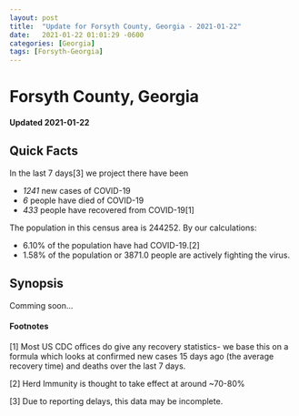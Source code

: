 ```yaml
---
layout: post
title:  "Update for Forsyth County, Georgia - 2021-01-22"
date:   2021-01-22 01:01:29 -0600
categories: [Georgia]
tags: [Forsyth-Georgia]
---
```


# Forsyth County, Georgia
#### Updated 2021-01-22

## Quick Facts

In the last 7 days[3] we project there have been
- *1241* new cases of COVID-19
- *6* people have died of COVID-19
- *433* people have recovered from COVID-19[1]

The population in this census area is 244252. By our calculations:
- 6.10% of the population have had COVID-19.[2]
- 1.58% of the population or 3871.0 people are actively fighting the virus.

## Synopsis

Comming soon...


#### Footnotes

[1] Most US CDC offices do give any recovery statistics- we base this on a formula which looks at confirmed new cases
15 days ago (the average recovery time) and deaths over the last 7 days.

[2] Herd Immunity is thought to take effect at around ~70-80%

[3] Due to reporting delays, this data may be incomplete.
 
    